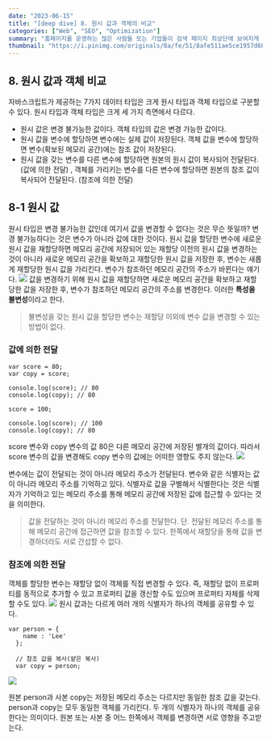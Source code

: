 ```yaml
---
date: "2023-06-15"
title: "[deep dive] 8. 원시 값과 객체의 비교"
categories: ["Web", "SEO", "Optimization"]
summary: "홈페이지를 운영하는 많은 사람들 또는 기업들이 검색 페이지 최상단에 보여지게 하기 위해 어떤 최적화 작업을 하는지 알아보자."
thumbnail: "https://i.pinimg.com/originals/8a/fe/51/8afe511ae5ce1957d60c771441e2bf66.jpg"
---
```


## 8. 원시 값과 객체 비교

자바스크립트가 제공하는 7가지 데이터 타입은 크게 원시 타입과 객체 타입으로 구분할 수 있다.
원시 타입과 객체 타입은 크게 세 가지 측면에서 다르다.

- 원시 값은 변경 불가능한 값이다. 객체 타입의 값은 변경 가능한 값이다.
- 원시 값을 변수에 할당하면 변수에는 실제 값이 저장된다. 객체 값을 변수에 할당하면 변수(확보된 메모리 공간)에는 참조 값이 저장된다.
- 원시 값을 갖는 변수를 다른 변수에 할당하면 원본의 원시 값이 복사되어 전달된다. (값에 의한 전달) , 객체를 가리키는 변수를 다른 변수에 할당하면 원본의 참조 값이 복사되어 전달된다. (참조에 의한 전달)

## 8-1 원시 값

원시 타입은 변경 불가능한 값인데 여기서 값을 변경할 수 없다는 것은 무슨 뜻일까?
변경 불가능하다는 것은 변수가 아니라 값에 대한 것이다.
원시 값을 할당한 변수에 새로운 원시 값을 재할당하면 메모리 공간에 저장되어 있는 재할당 이전의 원시 값을 변경하는 것이 아니라 새로운 메모리 공간을 확보하고 재할당한 원시 값을 저장한 후, 변수는 새롭게 재할당한 원시 값을 가리킨다. 변수가 참조하던 메모리 공간의 주소가 바뀐다는 얘기다.
![](https://velog.velcdn.com/images/jutrong/post/811ae12c-f1af-492b-9d37-bcbbd790dcaf/image.jpeg)
값을 변경하기 위해 원시 값을 재할당하면 새로운 메모리 공간을 확보하고 재할당한 값을 저장한 후, 변수가 참조하던 메모리 공간의 주소를 변경한다.
이러한 **특성을 불변성**이라고 한다.

> 불변성을 갖는 원시 값을 할당한 변수는 재할당 이외에 변수 값을 변경할 수 있는 방법이 없다.

### 값에 의한 전달

```
var score = 80;
var copy = score;

console.log(score); // 80
console.log(copy); // 80

score = 100;

console.log(score); // 100
console.log(copy); // 80
```

score 변수와 copy 변수의 값 80은 다른 메모리 공간에 저장된 별개의 값이다.
따라서 score 변수의 값을 변경해도 copy 변수의 값에는 어떠한 영향도 주지 않는다.
![](https://velog.velcdn.com/images/jutrong/post/dd03fc5c-40c3-490f-82bb-552298eb0a1b/image.jpeg)

변수에는 값이 전달되는 것이 아니라 메모리 주소가 전달된다. 변수와 같은 식별자는 값이 아니라 메모리 주소를 기억하고 있다.
식별자로 값을 구별해서 식별한다는 것은 식별자가 기억하고 있는 메모리 주소를 통해 메모리 공간에 저장된 값에 접근할 수 있다는 것을 의미한다.

> 값을 전달하는 것이 아니라 메모리 주소를 전달한다. 단. 전달된 메모리 주소를 통해 메모리 공간에 접근하면 값을 참조할 수 있다.
> 한쪽에서 재할당을 통해 값을 변경하더라도 서로 간섭할 수 없다.

### 참조에 의한 전달

객체를 할당한 변수는 재할당 없이 객체를 직접 변경할 수 있다. 즉, 재할당 없이 프로퍼티를 동적으로 추가할 수 있고 프로퍼티 값을 갱신할 수도 있으며 프로퍼티 자체를 삭제할 수도 있다.
![](https://velog.velcdn.com/images/jutrong/post/70630cad-f549-4c78-a114-d1164574e719/image.png)
원시 값과는 다르게 여러 개의 식별자가 하나의 객체를 공유할 수 있다.

```
var person = {
	name : 'Lee'
  };

  // 참조 값을 복사(얕은 복사)
  var copy = person;
```

![](https://velog.velcdn.com/images/jutrong/post/d26c478d-afdc-4f46-9811-518b51051a42/image.png)

원본 person과 사본 copy는 저장된 메모리 주소는 다르지만 동일한 참조 값을 갖는다. person과 copy는 모두 동일한 객체를 가리킨다.
두 개의 식별자가 하나의 객체를 공유한다는 의미이다.
원본 또는 사본 중 어느 한쪽에서 객체를 변경하면 서로 영향을 주고받는다.
